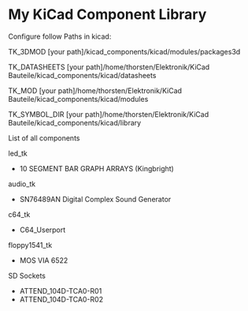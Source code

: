 # My KiCad Component Library

Configure follow Paths in kicad:

TK_3DMOD            [your path]/kicad_components/kicad/modules/packages3d

TK_DATASHEETS       [your path]/home/thorsten/Elektronik/KiCad Bauteile/kicad_components/kicad/datasheets

TK_MOD              [your path]/home/thorsten/Elektronik/KiCad Bauteile/kicad_components/kicad/modules

TK_SYMBOL_DIR       [your path]/home/thorsten/Elektronik/KiCad Bauteile/kicad_components/kicad/library

List of all components

led_tk
- 10 SEGMENT BAR GRAPH ARRAYS (Kingbright)

audio_tk
- SN76489AN Digital Complex Sound Generator

c64_tk
- C64_Userport

floppy1541_tk
- MOS VIA 6522

SD Sockets
- ATTEND_104D-TCA0-R01
- ATTEND_104D-TCA0-R02

